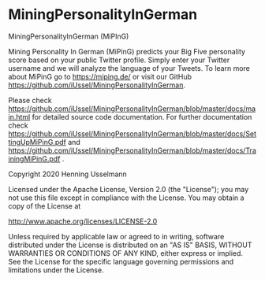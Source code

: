 # MiningPersonalityInGerman
MiningPersonalityInGerman (MiPInG)

Mining Personality In German (MiPinG) predicts your Big Five personality score based on your public Twitter profile. Simply enter your Twitter username and we will analyze the language of your Tweets. To learn more about MiPinG go to https://miping.de/ or visit our GitHub https://github.com/iUssel/MiningPersonalityInGerman.

Please check https://github.com/iUssel/MiningPersonalityInGerman/blob/master/docs/main.html for detailed source code documentation.
For further documentation check https://github.com/iUssel/MiningPersonalityInGerman/blob/master/docs/SettingUpMiPinG.pdf and https://github.com/iUssel/MiningPersonalityInGerman/blob/master/docs/TrainingMiPinG.pdf .

Copyright 2020 Henning Usselmann

Licensed under the Apache License, Version 2.0 (the "License");
you may not use this file except in compliance with the License.
You may obtain a copy of the License at

   http://www.apache.org/licenses/LICENSE-2.0

Unless required by applicable law or agreed to in writing, software
distributed under the License is distributed on an "AS IS" BASIS,
WITHOUT WARRANTIES OR CONDITIONS OF ANY KIND, either express or implied.
See the License for the specific language governing permissions and
limitations under the License.
